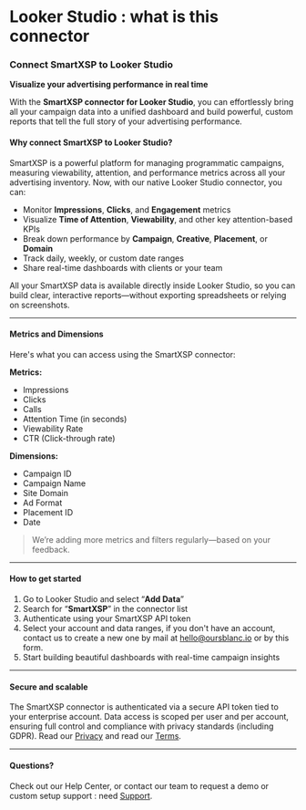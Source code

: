 # Looker Studio : what is this connector

### Connect SmartXSP to Looker Studio

**Visualize your advertising performance in real time**

With the **SmartXSP connector for Looker Studio**, you can effortlessly bring all your campaign data into a unified dashboard and build powerful, custom reports that tell the full story of your advertising performance.

#### Why connect SmartXSP to Looker Studio?

SmartXSP is a powerful platform for managing programmatic campaigns, measuring viewability, attention, and performance metrics across all your advertising inventory. Now, with our native Looker Studio connector, you can:

* Monitor **Impressions**, **Clicks**, and **Engagement** metrics
* Visualize **Time of Attention**, **Viewability**, and other key attention-based KPIs
* Break down performance by **Campaign**, **Creative**, **Placement**, or **Domain**
* Track daily, weekly, or custom date ranges
* Share real-time dashboards with clients or your team

All your SmartXSP data is available directly inside Looker Studio, so you can build clear, interactive reports—without exporting spreadsheets or relying on screenshots.

***

#### Metrics and Dimensions

Here's what you can access using the SmartXSP connector:

**Metrics:**

* Impressions
* Clicks
* Calls
* Attention Time (in seconds)
* Viewability Rate
* CTR (Click-through rate)

**Dimensions:**

* Campaign ID
* Campaign Name
* Site Domain
* Ad Format
* Placement ID
* Date

> We’re adding more metrics and filters regularly—based on your feedback.

***

#### How to get started

1. Go to Looker Studio and select “**Add Data**”
2. Search for “**SmartXSP**” in the connector list
3. Authenticate using your SmartXSP API token
4. Select your account and data ranges, if you don't have an account, contact us to create a new one by mail at [hello@oursblanc.io](mailto:hello@oursblanc.io) or by this form.
5. Start building beautiful dashboards with real-time campaign insights

***

#### Secure and scalable

The SmartXSP connector is authenticated via a secure API token tied to your enterprise account. Data access is scoped per user and per account, ensuring full control and compliance with privacy standards (including GDPR). Read our [Privacy](privacy.md) and read our [Terms](terms.md).

***

#### Questions?

Check out our Help Center, or contact our team to request a demo or custom setup support : need [Support](support.md).

